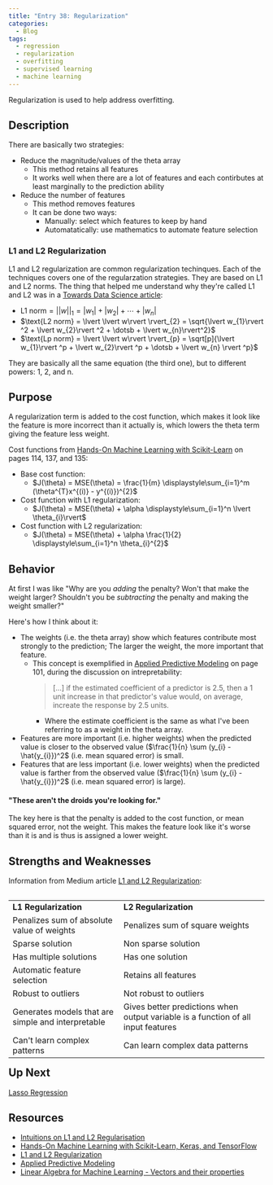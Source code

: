 ```yaml
---
title: "Entry 38: Regularization"
categories:
  - Blog
tags:
  - regression
  - regularization
  - overfitting
  - supervised learning
  - machine learning
---
```


Regularization is used to help address overfitting.

## Description

There are basically two strategies:

- Reduce the magnitude/values of the theta array
  - This method retains all features
  - It works well when there are a lot of features and each contirbutes at least marginally to the prediction ability
- Reduce the number of features
  - This method removes features
  - It can be done two ways:
    - Manually: select which features to keep by hand
    - Automatatically: use mathematics to automate feature selection
    
### L1 and L2 Regularization

L1 and L2 regularization are common regularization techinques. Each of the techniques covers one of the regularzation strategies. They are based on L1 and L2 norms. The thing that helped me understand why they're called L1 and L2 was in a [Towards Data Science article](https://towardsdatascience.com/intuitions-on-l1-and-l2-regularisation-235f2db4c261):

- $\text{L1 norm} = \lvert \lvert w \rvert \rvert_{1} = \lvert w_{1} \rvert + \lvert w_{2}\rvert + \dotsb + \lvert w_{n}\rvert$
- $\text{L2 norm} = \lvert \lvert w\rvert \rvert_{2} = \sqrt{\lvert w_{1}\rvert ^2 + \lvert w_{2}\rvert ^2 + \dotsb + \lvert w_{n}\rvert^2}$
- $\text{Lp norm} = \lvert \lvert w\rvert \rvert_{p} = \sqrt[p]{\lvert w_{1}\rvert ^p + \lvert w_{2}\rvert ^p + \dotsb + \lvert w_{n} \rvert ^p}$

They are basically all the same equation (the third one), but to different powers: 1, 2, and n.

## Purpose

A regularization term is added to the cost function, which makes it look like the feature is more incorrect than it actually is, which lowers the theta term giving the feature less weight.

Cost functions from [Hands-On Machine Learning with Scikit-Learn](https://www.amazon.com/Hands-Machine-Learning-Scikit-Learn-TensorFlow/dp/1492032646) on pages 114, 137, and 135:

- Base cost function:
  - $J(\theta) = MSE(\theta) = \frac{1}{m} \displaystyle\sum_{i=1}^m (\theta^{T}x^{(i)} - y^{(i)})^{2}$
- Cost function with L1 regularization:
  - $J(\theta) = MSE(\theta) + \alpha \displaystyle\sum_{i=1}^n \lvert \theta_{i}\rvert$
- Cost function with L2 regularization:
  - $J(\theta) = MSE(\theta) + \alpha \frac{1}{2} \displaystyle\sum_{i=1}^n \theta_{i}^{2}$

## Behavior

At first I was like "Why are you *adding* the penalty? Won't that make the weight larger? Shouldn't you be *subtracting* the penalty and making the weight smaller?"

Here's how I think about it:

- The weights (i.e. the theta array) show which features contribute most strongly to the prediction; The larger the weight, the more important that feature.
  - This concept is exemplified in [Applied Predictive Modeling](https://www.amazon.com/Applied-Predictive-Modeling-Max-Kuhn-ebook/dp/B00K15TZU0) on page 101, during the discussion on intrepretability:
      > [...] if the estimated coefficient of a predictor is 2.5, then a 1 unit increase in that predictor's value would, on average, increate the response by 2.5 units.
      - Where the estimate coefficient is the same as what I've been referring to as a weight in the theta array.
- Features are more important (i.e. higher weights) when the predicted value is closer to the observed value ($\frac{1}{n} \sum (y_{i} - \hat{y_{i}})^2$ (i.e. mean squared error) is small.
- Features that are less important (i.e. lower weights) when the predicted value is farther from the observed value ($\frac{1}{n} \sum (y_{i} - \hat{y_{i}})^2$ (i.e. mean squared error)  is large).

#### "These aren't the droids you're looking for."

The key here is that the penalty is added to the cost function, or mean squared error, not the weight. This makes the feature look like it's worse than it is and is thus is assigned a lower weight.

## Strengths and Weaknesses

Information from Medium article [L1 and L2 Regularization](https://medium.com/datadriveninvestor/l1-l2-regularization-7f1b4fe948f2):

<table align='left'>
    <tr>
        <td><b>L1 Regularization</b></td>
        <td><b>L2 Regularization</b></td>
    </tr>
    <tr>
        <td>Penalizes sum of absolute value of weights</td>
        <td>Penalizes sum of square weights</td>
    </tr>
    <tr>
        <td>Sparse solution</td>
        <td>Non sparse solution</td>
    </tr>
    <tr>
        <td>Has multiple solutions</td>
        <td>Has one solution</td>
    </tr>
    <tr>
        <td>Automatic feature selection</td>
        <td>Retains all features</td>
    </tr>
    <tr>
        <td>Robust to outliers</td>
        <td>Not robust to outliers</td>
    </tr>
    <tr>
        <td>Generates models that are simple and interpretable</td>
        <td>Gives better predictions when output variable is a function of all input features</td>
    </tr>
    <tr>
        <td>Can't learn complex patterns</td>
        <td>Can learn complex data patterns</td>
    </tr>
</table>

## Up Next

[Lasso Regression](https://julielinx.github.io/blog/39_regression_lasso/)

## Resources

- [Intuitions on L1 and L2 Regularisation](https://towardsdatascience.com/intuitions-on-l1-and-l2-regularisation-235f2db4c261)
- [Hands-On Machine Learning with Scikit-Learn, Keras, and TensorFlow](https://www.amazon.com/Hands-Machine-Learning-Scikit-Learn-TensorFlow/dp/1492032646)
- [L1 and L2 Regularization](https://medium.com/datadriveninvestor/l1-l2-regularization-7f1b4fe948f2)
- [Applied Predictive Modeling](https://www.amazon.com/Applied-Predictive-Modeling-Max-Kuhn-ebook/dp/B00K15TZU0)
- [Linear Algebra for Machine Learning - Vectors and their properties](https://www.coursera.org/learn/machine-learning-linear-algebra/lecture/5aEoU/vectors-and-their-properties)